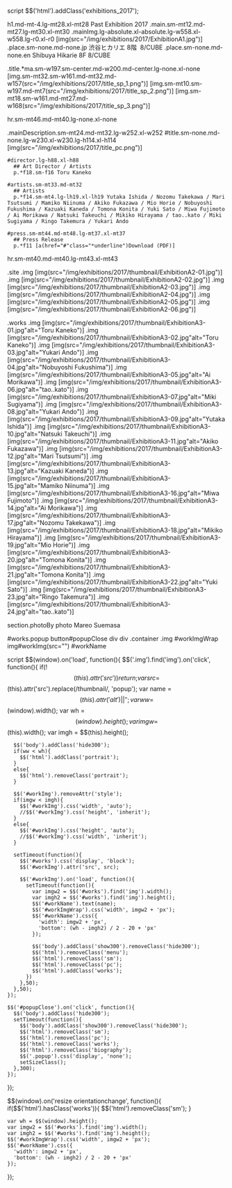 script
  $$('html').addClass('exhibitions_2017');

h1.md-mt-4.lg-mt28.xl-mt28 Past Exhibition 2017
.main.sm-mt12.md-mt27.lg-mt30.xl-mt30
  .mainImg.lg-absolute.xl-absolute.lg-w558.xl-w558.lg-r0.xl-r0
    [img(src="/img/exhibitions/2017/ExhibitionA1.jpg")]
    .place.sm-none.md-none.jp 渋谷ヒカリエ 8階&nbsp;&nbsp;8/CUBE
    .place.sm-none.md-none.en Shibuya Hikarie 8F 8/CUBE

  .title.*ma.sm-w197.sm-center.md-w200.md-center.lg-none.xl-none
    [img.sm-mt32.sm-w161.md-mt32.md-w157(src="/img/exhibitions/2017/title_sp_1.png")]
    [img.sm-mt10.sm-w197.md-mt7(src="/img/exhibitions/2017/title_sp_2.png")]
    [img.sm-mt18.sm-w161.md-mt27.md-w168(src="/img/exhibitions/2017/title_sp_3.png")]

  hr.sm-mt46.md-mt40.lg-none.xl-none

  .mainDescription.sm-mt24.md-mt32.lg-w252.xl-w252
    #title.sm-none.md-none.lg-w230.xl-w230.lg-h114.xl-h114 [img(src="/img/exhibitions/2017/title_pc.png")]

    #director.lg-h88.xl-h88
      ## Art Director / Artists
      p.*f18.sm-f16 Toru Kaneko

    #artists.sm-mt33.md-mt32
      ## Artists
      p.*f14.sm-mt4.lg-lh19.xl-lh19 Yutaka Ishida / Nozomu Takekawa / Mari Tsutsumi / Mamiko Niinuma / Akiko Fukazawa / Mio Horie / Nobuyoshi Fukushima / Kazuaki Kaneda / Tomona Konita / Yuki Sato / Miwa Fujimoto / Ai Morikawa / Natsuki Takeuchi / Mikiko Hirayama / tao..kato / Miki Sugiyama / Ringo Takemura / Yukari Ando

    #press.sm-mt44.md-mt48.lg-mt37.xl-mt37
      ## Press Release
      p.*f11 [a(href="#"class="*underline")Download (PDF)]

hr.sm-mt40.md-mt40.lg-mt43.xl-mt43

.site
  .img [img(src="/img/exhibitions/2017/thumbnail/ExhibitionA2-01.jpg")]
  .img [img(src="/img/exhibitions/2017/thumbnail/ExhibitionA2-02.jpg")]
  .img [img(src="/img/exhibitions/2017/thumbnail/ExhibitionA2-03.jpg")]
  .img [img(src="/img/exhibitions/2017/thumbnail/ExhibitionA2-04.jpg")]
  .img [img(src="/img/exhibitions/2017/thumbnail/ExhibitionA2-05.jpg")]
  .img [img(src="/img/exhibitions/2017/thumbnail/ExhibitionA2-06.jpg")]

.works
  .img [img(src="/img/exhibitions/2017/thumbnail/ExhibitionA3-01.jpg"alt="Toru Kaneko")]
  .img [img(src="/img/exhibitions/2017/thumbnail/ExhibitionA3-02.jpg"alt="Toru Kaneko")]
  .img [img(src="/img/exhibitions/2017/thumbnail/ExhibitionA3-03.jpg"alt="Yukari Ando")]
  .img [img(src="/img/exhibitions/2017/thumbnail/ExhibitionA3-04.jpg"alt="Nobuyoshi Fukushima")]
  .img [img(src="/img/exhibitions/2017/thumbnail/ExhibitionA3-05.jpg"alt="Ai Morikawa")]
  .img [img(src="/img/exhibitions/2017/thumbnail/ExhibitionA3-06.jpg"alt="tao..kato")]
  .img [img(src="/img/exhibitions/2017/thumbnail/ExhibitionA3-07.jpg"alt="Miki Sugiyama")]
  .img [img(src="/img/exhibitions/2017/thumbnail/ExhibitionA3-08.jpg"alt="Yukari Ando")]
  .img [img(src="/img/exhibitions/2017/thumbnail/ExhibitionA3-09.jpg"alt="Yutaka Ishida")]
  .img [img(src="/img/exhibitions/2017/thumbnail/ExhibitionA3-10.jpg"alt="Natsuki Takeuchi")]
  .img [img(src="/img/exhibitions/2017/thumbnail/ExhibitionA3-11.jpg"alt="Akiko Fukazawa")]
  .img [img(src="/img/exhibitions/2017/thumbnail/ExhibitionA3-12.jpg"alt="Mari Tsutsumi")]
  .img [img(src="/img/exhibitions/2017/thumbnail/ExhibitionA3-13.jpg"alt="Kazuaki Kaneda")]
  .img [img(src="/img/exhibitions/2017/thumbnail/ExhibitionA3-15.jpg"alt="Mamiko Niinuma")]
  .img [img(src="/img/exhibitions/2017/thumbnail/ExhibitionA3-16.jpg"alt="Miwa Fujimoto")]
  .img [img(src="/img/exhibitions/2017/thumbnail/ExhibitionA3-14.jpg"alt="Ai Morikawa")]
  .img [img(src="/img/exhibitions/2017/thumbnail/ExhibitionA3-17.jpg"alt="Nozomu Takekawa")]
  .img [img(src="/img/exhibitions/2017/thumbnail/ExhibitionA3-18.jpg"alt="Mikiko Hirayama")]
  .img [img(src="/img/exhibitions/2017/thumbnail/ExhibitionA3-19.jpg"alt="Mio Horie")]
  .img [img(src="/img/exhibitions/2017/thumbnail/ExhibitionA3-20.jpg"alt="Tomona Konita")]
  .img [img(src="/img/exhibitions/2017/thumbnail/ExhibitionA3-21.jpg"alt="Tomona Konita")]
  .img [img(src="/img/exhibitions/2017/thumbnail/ExhibitionA3-22.jpg"alt="Yuki Sato")]
  .img [img(src="/img/exhibitions/2017/thumbnail/ExhibitionA3-23.jpg"alt="Ringo Takemura")]
  .img [img(src="/img/exhibitions/2017/thumbnail/ExhibitionA3-24.jpg"alt="tao..kato")]

section.photoBy photo Mareo Suemasa

#works.popup
  button#popupClose
    div
    div
  .container
    .img
      #workImgWrap
        img#workImg(src="")
        #workName 


script
  $$(window).on('load', function(){
    $$('.img').find('img').on('click', function(){
      if(!$$(this).attr('src')){
        return;
      }
      var src = $$(this).attr('src').replace(/thumbnail/, 'popup');
      var name = $$(this).attr('alt') || ' ';
      var ww = $$(window).width();
      var wh = $$(window).height();
      var imgw = $$(this).width();
      var imgh = $$(this).height();

      $$('body').addClass('hide300');
      if(ww < wh){
        $$('html').addClass('portrait');
      }
      else{
        $$('html').removeClass('portrait');
      }

      $$('#workImg').removeAttr('style');
      if(imgw < imgh){
        $$('#workImg').css('width', 'auto');
        //$$('#workImg').css('height', 'inherit');
      }
      else{
        $$('#workImg').css('height', 'auto');
        //$$('#workImg').css('width', 'inherit');
      }

      setTimeout(function(){
        $$('#works').css('display', 'block');
        $$('#workImg').attr('src', src);

        $$('#workImg').on('load', function(){
          setTimeout(function(){
            var imgw2 = $$('#works').find('img').width();
            var imgh2 = $$('#works').find('img').height();
            $$('#workName').text(name);
            $$('#workImgWrap').css('width', imgw2 + 'px');
            $$('#workName').css({
              'width': imgw2 + 'px',
              'bottom': (wh - imgh2) / 2 - 20 + 'px'
            });

            $$('body').addClass('show300').removeClass('hide300');
            $$('html').removeClass('menu');
            $$('html').removeClass('sm');
            $$('html').removeClass('pc');
            $$('html').addClass('works');
          })
        },50);
      },50);
    });

    $$('#popupClose').on('click', function(){
      $$('body').addClass('hide300');
      setTimeout(function(){
        $$('body').addClass('show300').removeClass('hide300');
        $$('html').removeClass('sm');
        $$('html').removeClass('pc');
        $$('html').removeClass('works');
        $$('html').removeClass('biography');
        $$('.popup').css('display', 'none');
        setSizeClass();
      },300);
    });
  });

  $$(window).on('resize orientationchange', function(){
    if($$('html').hasClass('works')){
      $$('html').removeClass('sm');
    }

    var wh = $$(window).height();
    var imgw2 = $$('#works').find('img').width();
    var imgh2 = $$('#works').find('img').height();
    $$('#workImgWrap').css('width', imgw2 + 'px');
    $$('#workName').css({
      'width': imgw2 + 'px',
      'bottom': (wh - imgh2) / 2 - 20 + 'px'
    });
  });
